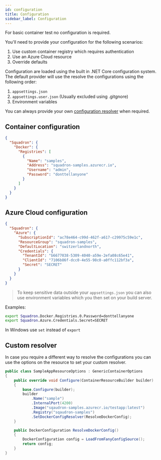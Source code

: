 ```yaml
---
id: configuration
title: Configuration
sidebar_label: Configuration
---
```


For basic container test no configuration is required.

You'll need to provide your configuration for the
following scenarios:

1. Use custom container registry which requires authentication
2. Use an Azure Cloud resource
3. Override defaults

Configuration are loaded using the built in .NET Core configuration system.
The default provider will use the resolve the configurations using the following order:

1. `appsettings.json`
2. `appsettings.user.json` (Usually excluded using .gitgnore)
3. Environment variables

You can always provide your own [configuration resolver](configuration.md#custom-resolver) when required.

## Container configuration

```json
{
  "Squadron": {
    "Docker": {
      "Registries": [
        {
          "Name": "samples",
          "Address": "squadron-samples.azurecr.io",
          "Username": "admin",
          "Password": "donttellanyone"
        }
      ]
    }
  }
}
```

## Azure Cloud configuration

```json
{
  "Squadron": {
    "Azure": {
      "SubscriptionId": "ac78e464-c99d-462f-a617-c29975c59e1c",
      "ResourceGroup": "squadron-samples",
      "DefaultLocation": "switzerlandnorth",
      "Credentials": {
        "TenantId": "b6677038-5309-4040-a59e-2efa08c65e41",
        "ClientId": "7106b86f-dcc0-4e55-98c0-a0ffc112bf3a",
        "Secret": "SECRET"
      }
    }
  }
}
```

> To keep sensitive data outside your `appsettings.json` you can also use environment variables which
> you then set on your build server.

Examples:

```bash
export Squadron.Docker.Registries.0.Password=donttellanyone
export Squadron.Azure.Credentials.Secret=SECRET
```

In Windows use `set` instead of `export`

## Custom resolver

In case you require a different way to resolve the configurations you can use the options on the
resource to set your custom resolver.

```csharp
public class SampleAppResourceOptions : GenericContainerOptions
{
    public override void Configure(ContainerResourceBuilder builder)
    {
        base.Configure(builder);
        builder
            .Name("sample")
            .InternalPort(4200)
            .Image("sqaudron-samples.azurecr.io/testapp:latest")
            .Registry("sqaudron-samples")
            .SetDockerConfigResolver(ResolveDockerConfig);
    }

    public DockerConfiguration ResolveDockerConfig()
    {
        DockerConfiguration config = LoadFromFanyConfigSource();
        return config;
    }
}
```
